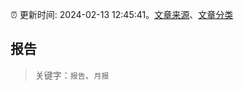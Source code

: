 :alarm_clock: 更新时间: 2024-02-13 12:45:41。[文章来源](/README.md)、[文章分类](/TAGS.md)

## 报告


> 关键字：`报告`、`月报`



